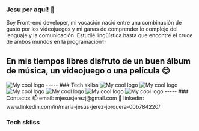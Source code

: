 ### Jesu por aquí! 👋

Soy Front-end developer, mi vocación nació entre una combinación de gusto por los videojuegos y mi ganas de comprender lo complejo del lenguaje y la comunicación. Estudié lingüística hasta que encontré el cruce de ambos mundos en la programación✨

En mis tiempos libres disfruto de un buen álbum de música, un videojuego o una película 😊
----
<img src="https://preview.redd.it/r7nwau5hb4m51.jpg?auto=webp&s=81c82aaf86b3587ff7d0fb3c95fb533ea898f4cd" alt="My cool logo"/>
----- 
### Tech skilss
<img src="https://camo.githubusercontent.com/b4ff7f14956d1e50e56f37992f87c6a73166345ea928b6dbe1140db457b9707b/68747470733a2f2f75706c6f61642e77696b696d656469612e6f72672f77696b6970656469612f636f6d6d6f6e732f7468756d622f392f39392f556e6f6666696369616c5f4a6176615363726970745f6c6f676f5f322e7376672f3130323470782d556e6f6666696369616c5f4a6176615363726970745f6c6f676f5f322e7376672e706e67" alt="My cool logo"/> <img src="https://camo.githubusercontent.com/1b227190d7879967e7ef7cf993b85b647e78a26477c212b5eb158e2b062e070f/68747470733a2f2f75706c6f61642e77696b696d656469612e6f72672f77696b6970656469612f636f6d6d6f6e732f7468756d622f362f36322f435353335f6c6f676f2e7376672f38303070782d435353335f6c6f676f2e7376672e706e67" alt="My cool logo"/> <img src="https://camo.githubusercontent.com/2bedc0913edb4a0f25bc2bdc13db680a3bd479a3f1834bdd7a52e50b4cb958b3/68747470733a2f2f63646e2d69636f6e732d706e672e666c617469636f6e2e636f6d2f3531322f313035312f313035313237372e706e673f773d333630" alt="My cool logo"/> <img src="https://camo.githubusercontent.com/4facbe200b31135c3e8adc1c42a20f242f76910ffb094c82d5a7a8af384f619d/68747470733a2f2f75706c6f61642e77696b696d656469612e6f72672f77696b6970656469612f636f6d6d6f6e732f7468756d622f392f39612f56697375616c5f53747564696f5f436f64655f312e33355f69636f6e2e7376672f3230343870782d56697375616c5f53747564696f5f436f64655f312e33355f69636f6e2e7376672e706e67" alt="My cool logo"/> <img src="https://camo.githubusercontent.com/6c34c6a2979046da46f0347049317d24175a84153de3e2a47a6dcdef32281c8f/68747470733a2f2f6272616e64736c6f676f732e636f6d2f77702d636f6e74656e742f75706c6f6164732f7468756d62732f66697265626173652d6c6f676f2d766563746f722e737667" alt="My cool logo"/> <img src="" alt="My cool logo"/>
----- 
### Contacto:
📫 email: mjesusjerezj@gmail.com
🔗 linkedin: www.linkedin.com/in/maría-jesús-jerez-jorquera-00b784220/         



### Tech skilss
